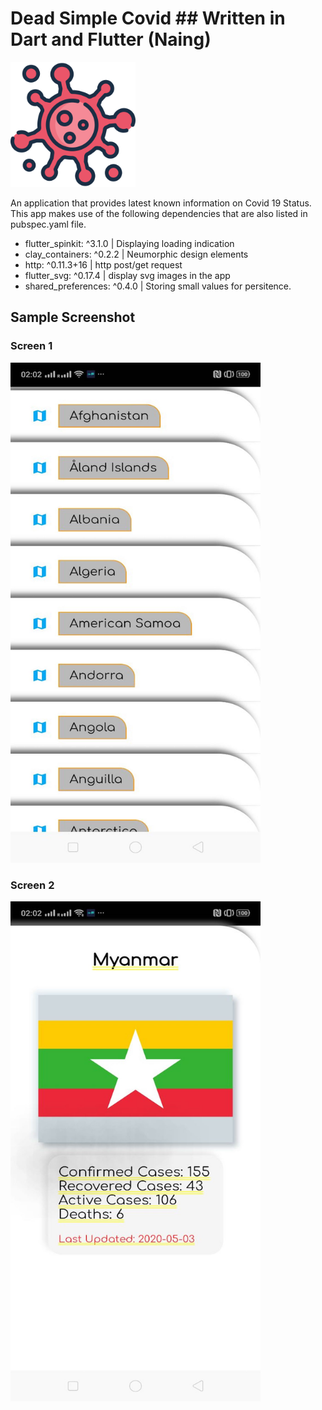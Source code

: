 # Dead Simple Covid ## Written in Dart and Flutter (Naing)


<img width="200" alt="icon" src="showcase/appstore.png">


An application that provides latest known information on Covid 19 Status.
This app makes use of the following dependencies that are also listed in pubspec.yaml file. 

* flutter_spinkit: ^3.1.0 | Displaying loading indication
* clay_containers: ^0.2.2 | Neumorphic design elements
* http: ^0.11.3+16 | http post/get request
* flutter_svg: ^0.17.4 | display svg images in the app
* shared_preferences: ^0.4.0 | Storing small values for persitence.  

## Sample Screenshot
### Screen 1
<img width="400" height="800" alt="Country Covid Details" src="showcase/list.jpg">

### Screen 2
<img width="400" height="800" alt="Country Covid Details" src="showcase/flag.jpg">







